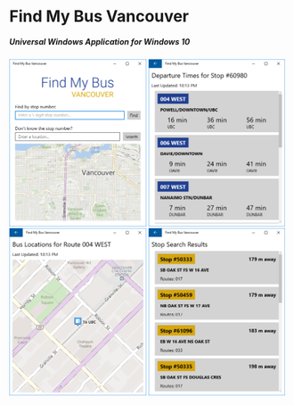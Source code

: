 # Find My Bus Vancouver
##### Universal Windows Application for Windows 10

<img src=/Screenshots/pc1.PNG height=300 />
<img src=/Screenshots/pc2.PNG height=300 />
<img src=/Screenshots/pc3.PNG height=300 />
<img src=/Screenshots/pc4.PNG height=300 />
